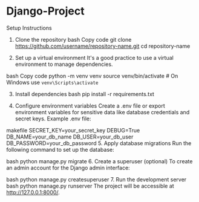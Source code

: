 # Django-Project

Setup Instructions
1. Clone the repository
bash
Copy code
git clone https://github.com/username/repository-name.git
cd repository-name

2. Set up a virtual environment
It's a good practice to use a virtual environment to manage dependencies.

bash
Copy code
python -m venv venv
source venv/bin/activate  # On Windows use `venv\Scripts\activate`

3. Install dependencies
bash
pip install -r requirements.txt

4. Configure environment variables
Create a .env file or export environment variables for sensitive data like database credentials and secret keys. Example .env file:

makefile
SECRET_KEY=your_secret_key
DEBUG=True
DB_NAME=your_db_name
DB_USER=your_db_user
DB_PASSWORD=your_db_password
5. Apply database migrations
Run the following command to set up the database:

bash
python manage.py migrate
6. Create a superuser (optional)
To create an admin account for the Django admin interface:

bash
python manage.py createsuperuser
7. Run the development server
bash
python manage.py runserver
The project will be accessible at http://127.0.0.1:8000/.